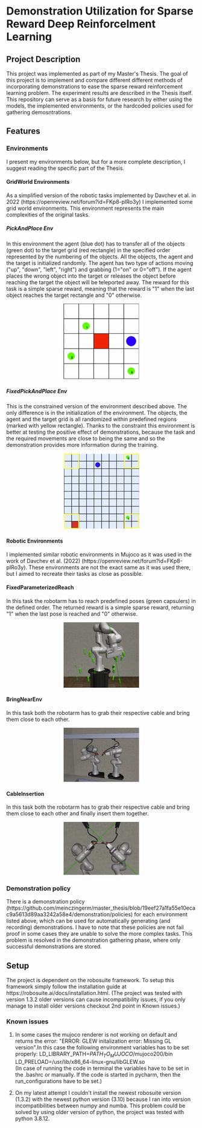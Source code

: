 <h1>Demonstration Utilization for Sparse Reward Deep Reinforcelment Learning</h1>

<h2>Project Description</h2>This project was implemented as part of my
Master's Thesis. The goal of this project is to implement and compare different
different methods of incorporating demonstrations to ease the sparse reward reinforcement learning
problem. The experiment results are described in the Thesis itself. This
repository can serve as a basis for future research by either using the models, the implemented environments, or the hardcoded policies used for gathering demosntrations.

<h2>Features</h2>
<h3>Environments</h3>
I present my environments below, but for a more complete description, I suggest reading the specific
part of the Thesis.
<h4>GridWorld Environments</h4>
As a simplified version of the robotic tasks implemented by Davchev et al. in 2022
(https://openreview.net/forum?id=FKp8-pIRo3y) I implemented some grid world environments.
This environment represents the main complexities of the original tasks.
<h5>PickAndPlace Env</h5>
In this environment the agent (blue dot) has to transfer all of the objects
(green dot) to the target grid (red rectangle) in the specified order represented
by the numbering of the objects. All the objects, the agent and the target is
initialized randomly. The agent has two type of actions moving
("up", "down", "left", "right") and grabbing (1="on" or 0="off"). If the agent
places the wrong object into the target or releases the object before reaching
the target the object will be teleported away. The reward for this task is a simple
sparse reward, meaning that the reward is "1" when the last object reaches
the target  rectangle and "0" otherwise.
<p align="center">
<img src=readme_imgs/orig_grid_world.jpg width="200">
</p>


<h5>FixedPickAndPlace Env</h5>
This is the constrained version of the environment described above. The only difference
is in the initialization of the environment. The objects, the agent and the target
grid is all randomized within predefined regions (marked with yellow rectangle). Thanks to
the constraint this environment is better at testing the positive effect of demonstrations,
because the task and the required movements are close to being the same and so the demonstration
provides more information during the training.
<p align="center">
<img src=readme_imgs/fixed_pick_and_place.jpg width="200">
</p>

<h4>Robotic Environments</h4>
I implemented similar robotic environments in Mujoco as it was used in the work of
Davchev et al. (2022) (https://openreview.net/forum?id=FKp8-pIRo3y). These environments
are not the exact same as it was used there, but I aimed to recreate their tasks as close
as possible.
<h4>FixedParameterizedReach</h4>
In this task the robotarm has to reach predefined poses (green capsulers) in the defined order. The returned reward is
a simple sparse reward, returning "1" when the last pose is reached and "0" otherwise.
<p align="center">
<img src=readme_imgs/parameterized_reach.jpg width="200"> 
</p>

<h4>BringNearEnv</h4>
In this task both the robotarm has to grab their respective cable and bring them close
to each other.
<p align="center">
<img src=readme_imgs/bring_near_solved.jpg width="200"> 
</p>

<h4>CableInsertion</h4>
In this task both the robotarm has to grab their respective cable and bring them close
to each other and finally insert them together.
<p align="center">
<img src=readme_imgs/cable_insertion_solved.jpg width="200"> 
</p>

<h3>Demonstration policy</h3>
There is a demonstration policy (https://github.com/meinczingerm/master_thesis/blob/19eef27a1fa55e10ecac9a5613d89aa3242a58e4/demonstration/policies) for each environment listed above, which can be used for
automatically generating (and recording) demonstrations. I have to note that these policies are not fail proof
in some cases they are unable to solve the more complex tasks. This problem is resolved in the
demonstration gathering phase, where only successful demonstrations are stored.

<h2>Setup</h2>
The project is dependent on the robosuite framework. To setup this
framework simply follow the installation guide at https://robosuite.ai/docs/installation.html. (The project
was tested with version 1.3.2 older versions can cause incompatibility issues, if you only manage to
install older versions checkout 2nd point in Known issues.)

<h3>Known issues</h3>

1. In some cases the mujoco renderer is not working on default and returns the error:
"ERROR: GLEW initalization error: Missing GL version".In this case the following environment 
variables has to be set properly:
LD_LIBRARY_PATH=$PATH_TO_MUJOCO$/mujoco200/bin <br />
LD_PRELOAD=/usr/lib/x86_64-linux-gnu/libGLEW.so <br />
(In case of running the code in terminal the variables
have to be set in the .bashrc or manually. If the code is started in pycharm, then the run_configurations have to be set.)

2. On my latest attempt I couldn't install the newest robosuite version (1.3.2) with the newest python version (3.10) because I ran into version incompatibilities between numpy and numba. This problem could be solved by using older version of python, the project was tested with python 3.8.12.
